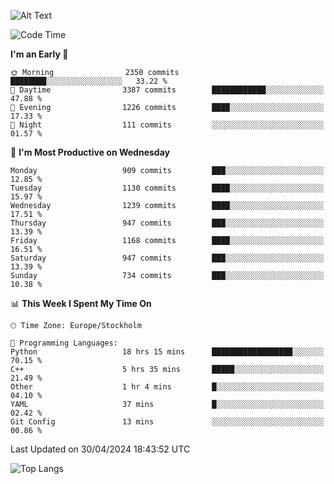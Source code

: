 ![Alt Text](https://media.tenor.com/3Gehha8RO-sAAAAC/goose-dance.gif)

<!--START_SECTION:waka-->
![Code Time](http://img.shields.io/badge/Code%20Time-139%20hrs%2043%20mins-blue)

**I'm an Early 🐤** 

```text
🌞 Morning                2350 commits        ████████░░░░░░░░░░░░░░░░░   33.22 % 
🌆 Daytime                3387 commits        ████████████░░░░░░░░░░░░░   47.88 % 
🌃 Evening                1226 commits        ████░░░░░░░░░░░░░░░░░░░░░   17.33 % 
🌙 Night                  111 commits         ░░░░░░░░░░░░░░░░░░░░░░░░░   01.57 % 
```
📅 **I'm Most Productive on Wednesday** 

```text
Monday                   909 commits         ███░░░░░░░░░░░░░░░░░░░░░░   12.85 % 
Tuesday                  1130 commits        ████░░░░░░░░░░░░░░░░░░░░░   15.97 % 
Wednesday                1239 commits        ████░░░░░░░░░░░░░░░░░░░░░   17.51 % 
Thursday                 947 commits         ███░░░░░░░░░░░░░░░░░░░░░░   13.39 % 
Friday                   1168 commits        ████░░░░░░░░░░░░░░░░░░░░░   16.51 % 
Saturday                 947 commits         ███░░░░░░░░░░░░░░░░░░░░░░   13.39 % 
Sunday                   734 commits         ███░░░░░░░░░░░░░░░░░░░░░░   10.38 % 
```


📊 **This Week I Spent My Time On** 

```text
🕑︎ Time Zone: Europe/Stockholm

💬 Programming Languages: 
Python                   18 hrs 15 mins      ██████████████████░░░░░░░   70.15 % 
C++                      5 hrs 35 mins       █████░░░░░░░░░░░░░░░░░░░░   21.49 % 
Other                    1 hr 4 mins         █░░░░░░░░░░░░░░░░░░░░░░░░   04.10 % 
YAML                     37 mins             █░░░░░░░░░░░░░░░░░░░░░░░░   02.42 % 
Git Config               13 mins             ░░░░░░░░░░░░░░░░░░░░░░░░░   00.86 % 
```


 Last Updated on 30/04/2024 18:43:52 UTC
<!--END_SECTION:waka-->

![Top Langs](https://github-readme-stats-rose-phi.vercel.app/api/top-langs/?username=jxncted\&layout=compact&hide=c,assembly,jupyter%20notebook)
